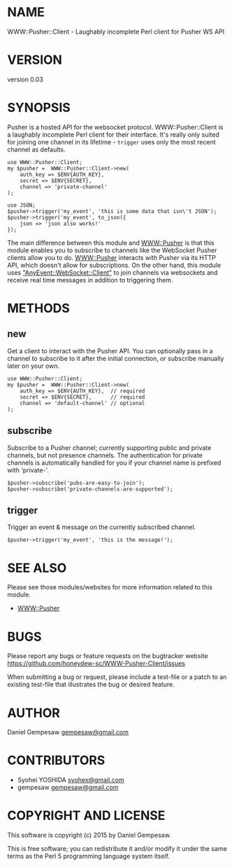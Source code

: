 # NAME

WWW::Pusher::Client - Laughably incomplete Perl client for Pusher WS API

# VERSION

version 0.03

# SYNOPSIS

Pusher is a hosted API for the websocket protocol. WWW::Pusher::Client
is a laughably incomplete Perl client for their interface. It's really
only suited for joining one channel in its lifetime - `trigger` uses
only the most recent channel as defaults.

    use WWW::Pusher::Client;
    my $pusher =  WWW::Pusher::Client->new(
        auth_key => $ENV{AUTH_KEY},
        secret => $ENV{SECRET},
        channel => 'private-channel'
    );

    use JSON;
    $pusher->trigger('my_event', 'this is some data that isn\'t JSON');
    $pusher->trigger('my_event', to_json({
        json => 'json also works!'
    });

The main difference between this module and [WWW::Pusher](https://metacpan.org/pod/WWW::Pusher) is that
this module enables you to subscribe to channels like the WebSocket
Pusher clients allow you to do. [WWW::Pusher](https://metacpan.org/pod/WWW::Pusher) interacts with Pusher
via its HTTP API, which doesn't allow for subscriptions. On the other
hand, this module uses ["AnyEvent::WebSocket::Client"](#anyevent-websocket-client) to join
channels via websockets and receive real time messages in addition to
triggering them.

# METHODS

## new

Get a client to interact with the Pusher API. You can optionally pass
in a channel to subscribe to it after the initial connection, or
subscribe manually later on your own.

    use WWW::Pusher::Client;
    my $pusher =  WWW::Pusher::Client->new(
        auth_key => $ENV{AUTH_KEY},  // required
        secret => $ENV{SECRET},      // required
        channel => 'default-channel' // optional
    );

## subscribe

Subscribe to a Pusher channel; currently supporting public and private
channels, but not presence channels. The authentication for private
channels is automatically handled for you if your channel name is
prefixed with 'private-'.

    $pusher->subscribe('pubs-are-easy-to-join');
    $pusher->subscribe('private-channels-are-supported');

## trigger

Trigger an event & message on the currently subscribed channel.

    $pusher->trigger('my_event', 'this is the message!');

# SEE ALSO

Please see those modules/websites for more information related to this module.

- [WWW::Pusher](https://metacpan.org/pod/WWW::Pusher)

# BUGS

Please report any bugs or feature requests on the bugtracker website
https://github.com/honeydew-sc/WWW-Pusher-Client/issues

When submitting a bug or request, please include a test-file or a
patch to an existing test-file that illustrates the bug or desired
feature.

# AUTHOR

Daniel Gempesaw <gempesaw@gmail.com>

# CONTRIBUTORS

- Syohei YOSHIDA <syohex@gmail.com>
- gempesaw <gempesaw@gmail.com>

# COPYRIGHT AND LICENSE

This software is copyright (c) 2015 by Daniel Gempesaw.

This is free software; you can redistribute it and/or modify it under
the same terms as the Perl 5 programming language system itself.
